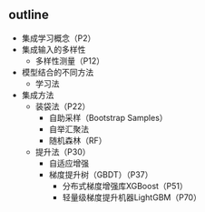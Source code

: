 
## outline

- 集成学习概念（P2）
- 集成输入的多样性
	- 多样性测量（P12）
- 模型结合的不同方法
	- 学习法
- 集成方法
	- 装袋法（P22）
		- 自助采样（Bootstrap Samples）
		- 自举汇聚法
		- 随机森林（RF）
	- 提升法（P30）
		- 自适应增强
		- 梯度提升树（GBDT）（P37）
			- 分布式梯度增强库XGBoost（P51）
			- 轻量级梯度提升机器LightGBM（P70）